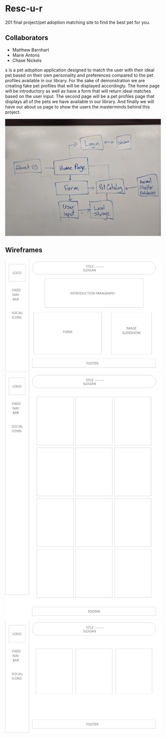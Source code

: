 # Resc-u-r

201 final project/pet adoption matching site to find the best pet for you.


## Collaborators

- Matthew Barnhart
- Marie Antons
- Chase Nickels

s is a pet adoption application designed to match the user with their ideal pet based on their own personality and preferences compared to the pet profiles available in our library.  For the sake of demonstration we are creating fake pet profiles that will be displayed accordingly.  The home page will be introductory as well as have a form that will return ideal matches based on the user input.  The second page will be a pet profiles page that displays all of the pets we have available in our library.  And finally we will have our about us page to show the users the masterminds behind this project.

![Domain Model](wireframes/rescurDomainModel.jpg)

## Wireframes

![Home Page](wireframes/homeExport.png)
![Pet Profiles](wireframes/petProfilesExport.png)
![About Us](wireframes/aboutUsExport.png)

